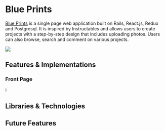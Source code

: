 # Blue Prints

[Blue Prints](https://blue-prints.herokuapp.com/#/) is a single page web application built on Rails, React.js,
Redux and Postgresql. It is inspired by Instructables and allows users to
create projects with a step-by-step design that includes uploading photos.
Users can also browse, search and comment on various projects.

![](https://i.imgur.com/YaIShkp.png)

## Features & Implementations

### Front Page

!

## Libraries & Technologies

## Future Features
